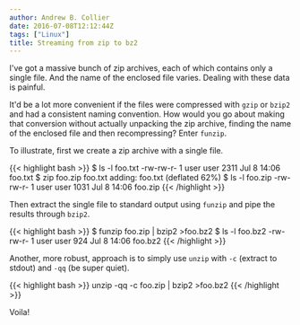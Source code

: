 ```yaml
---
author: Andrew B. Collier
date: 2016-07-08T12:12:44Z
tags: ["Linux"]
title: Streaming from zip to bz2
---
```


I've got a massive bunch of zip archives, each of which contains only a single file. And the name of the enclosed file varies. Dealing with these data is painful.

It'd be a lot more convenient if the files were compressed with `gzip` or `bzip2` and had a consistent naming convention. How would you go about making that conversion without actually unpacking the zip archive, finding the name of the enclosed file and then recompressing? Enter `funzip`.

To illustrate, first we create a zip archive with a single file.

{{< highlight bash >}}
$ ls -l foo.txt
-rw-rw-r- 1 user user 2311 Jul 8 14:06 foo.txt
$ zip foo.zip foo.txt
  adding: foo.txt (deflated 62%)
$ ls -l foo.zip
-rw-rw-r- 1 user user 1031 Jul 8 14:06 foo.zip
{{< /highlight >}}

Then extract the single file to standard output using `funzip` and pipe the results through `bzip2`.

{{< highlight bash >}}
$ funzip foo.zip | bzip2 >foo.bz2
$ ls -l foo.bz2
-rw-rw-r- 1 user user 924 Jul 8 14:06 foo.bz2
{{< /highlight >}}

Another, more robust, approach is to simply use `unzip` with `-c` (extract to stdout) and `-qq` (be super quiet).

{{< highlight bash >}}
unzip -qq -c foo.zip | bzip2 >foo.bz2
{{< /highlight >}}

Voila!
